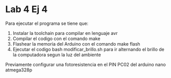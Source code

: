 # Lab 4 Ej 4

Para ejecutar el programa se tiene que:
1. Instalar la toolchain para compilar en lenguaje avr
2. Compilar el codigo con el comando make
3. Flashear la memoria del Arduino con el comando make flash
4. Ejecutar el codigo bash modificar_brillo.sh para ir alternando el brillo de la computadora segun la luz del ambiente

Previamente configurar una fotoresistencia en el PIN PC02 del arduino nano atmega328p



